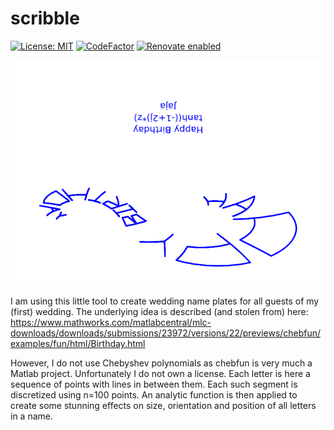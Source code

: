 # scribble

[![License: MIT](https://img.shields.io/badge/License-MIT-yellow.svg)](LICENSE)
[![CodeFactor](https://www.codefactor.io/repository/github/tschm/scribble/badge)](https://www.codefactor.io/repository/github/tschm/scribble)
[![Renovate enabled](https://img.shields.io/badge/renovate-enabled-brightgreen.svg)](https://github.com/renovatebot/renovate)

![Happy Birthday](Happy%20Birthday.png)

I am using this little tool to create wedding name
plates for all guests of my (first) wedding.
The underlying idea is described (and stolen from) here:
<https://www.mathworks.com/matlabcentral/mlc-downloads/downloads/submissions/23972/versions/22/previews/chebfun/examples/fun/html/Birthday.html>

However, I do not use Chebyshev polynomials as chebfun is very much a Matlab project.
Unfortunately I do not own a license.
Each letter is here a sequence of points with lines in between them.
Each such segment is discretized using n=100 points. An analytic function is
then applied to create some stunning effects on size,
orientation and position of all letters in a name.
